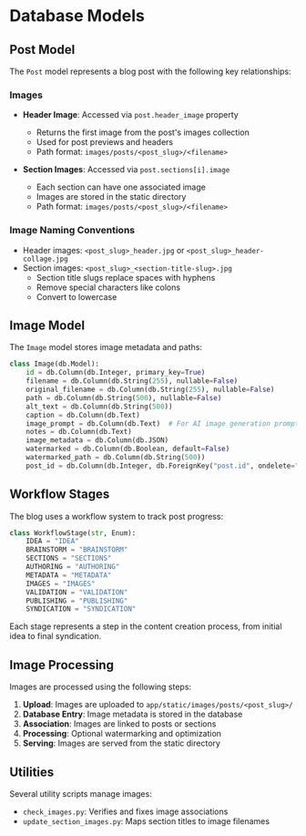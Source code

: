 # Database Models

## Post Model
The `Post` model represents a blog post with the following key relationships:

### Images
- **Header Image**: Accessed via `post.header_image` property
  - Returns the first image from the post's images collection
  - Used for post previews and headers
  - Path format: `images/posts/<post_slug>/<filename>`

- **Section Images**: Accessed via `post.sections[i].image`
  - Each section can have one associated image
  - Images are stored in the static directory
  - Path format: `images/posts/<post_slug>/<filename>`

### Image Naming Conventions
- Header images: `<post_slug>_header.jpg` or `<post_slug>_header-collage.jpg`
- Section images: `<post_slug>_<section-title-slug>.jpg`
  - Section title slugs replace spaces with hyphens
  - Remove special characters like colons
  - Convert to lowercase

## Image Model
The `Image` model stores image metadata and paths:

```python
class Image(db.Model):
    id = db.Column(db.Integer, primary_key=True)
    filename = db.Column(db.String(255), nullable=False)
    original_filename = db.Column(db.String(255), nullable=False)
    path = db.Column(db.String(500), nullable=False)
    alt_text = db.Column(db.String(500))
    caption = db.Column(db.Text)
    image_prompt = db.Column(db.Text)  # For AI image generation prompts
    notes = db.Column(db.Text)
    image_metadata = db.Column(db.JSON)
    watermarked = db.Column(db.Boolean, default=False)
    watermarked_path = db.Column(db.String(500))
    post_id = db.Column(db.Integer, db.ForeignKey("post.id", ondelete="CASCADE"))
```

## Workflow Stages
The blog uses a workflow system to track post progress:

```python
class WorkflowStage(str, Enum):
    IDEA = "IDEA"
    BRAINSTORM = "BRAINSTORM"
    SECTIONS = "SECTIONS"
    AUTHORING = "AUTHORING"
    METADATA = "METADATA"
    IMAGES = "IMAGES"
    VALIDATION = "VALIDATION"
    PUBLISHING = "PUBLISHING"
    SYNDICATION = "SYNDICATION"
```

Each stage represents a step in the content creation process, from initial idea to final syndication.

## Image Processing
Images are processed using the following steps:

1. **Upload**: Images are uploaded to `app/static/images/posts/<post_slug>/`
2. **Database Entry**: Image metadata is stored in the database
3. **Association**: Images are linked to posts or sections
4. **Processing**: Optional watermarking and optimization
5. **Serving**: Images are served from the static directory

## Utilities
Several utility scripts manage images:

- `check_images.py`: Verifies and fixes image associations
- `update_section_images.py`: Maps section titles to image filenames 